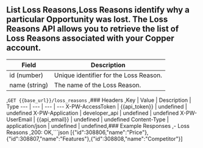 ## List Loss Reasons,Loss Reasons identify why a particular Opportunity was lost. The Loss Reasons API allows you to retrieve the list of Loss Reasons associated with your Copper account.


|     Field     |              Description               |
| ------------- | -------------------------------------- |
| id (number)   | Unique identifier for the Loss Reason. |
| name  (string) | The name of the Loss Reason.          |
,```GET {{base_url}}/loss_reasons```
,### Headers
,Key | Value | Description | Type
--- | --- | --- | ---
X-PW-AccessToken | {{api_token}} | undefined | undefined
X-PW-Application | developer_api | undefined | undefined
X-PW-UserEmail | {{api_email}} | undefined | undefined
Content-Type | application/json | undefined | undefined,### Example Responses
,- Loss Reasons
,200: OK,```json
[{"id":308806,"name":"Price"},{"id":308807,"name":"Features"},{"id":308808,"name":"Competitor"}]
```